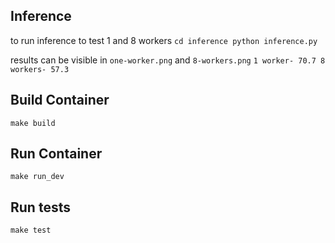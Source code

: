## Inference 
to run inference to test 1 and 8 workers
`cd inference
python inference.py`

results can be visible in `one-worker.png` and `8-workers.png`
`1 worker- 70.7
8 workers- 57.3`

## Build Container 

```
make build
```

## Run Container

```
make run_dev
```

## Run tests

```
make test
```